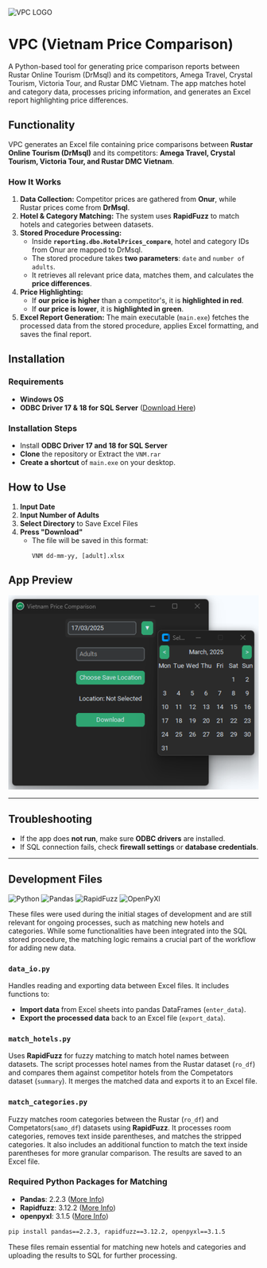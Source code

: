 ![VPC LOGO](/Logo.ico "VPC Logo")
# VPC (Vietnam Price Comparison)
A Python-based tool for generating price comparison reports between Rustar Online Tourism (DrMsql) and its competitors, Amega Travel, Crystal Tourism, Victoria Tour, and Rustar DMC Vietnam. The app matches hotel and category data, processes pricing information, and generates an Excel report highlighting price differences.

## Functionality  
VPC generates an Excel file containing price comparisons between **Rustar Online Tourism (DrMsql)** and its competitors: **Amega Travel, Crystal Tourism, Victoria Tour, and Rustar DMC Vietnam**.  

### How It Works  
1. **Data Collection:** Competitor prices are gathered from **Onur**, while Rustar prices come from **DrMsql**.  
2. **Hotel & Category Matching:** The system uses **RapidFuzz** to match hotels and categories between datasets.  
3. **Stored Procedure Processing:**  
   - Inside **`reporting.dbo.HotelPrices_compare`**, hotel and category IDs from Onur are mapped to DrMsql.  
   - The stored procedure takes **two parameters**: `date` and `number of adults`.  
   - It retrieves all relevant price data, matches them, and calculates the **price differences**.  
4. **Price Highlighting:**  
   - If **our price is higher** than a competitor's, it is **highlighted in red**.  
   - If **our price is lower**, it is **highlighted in green**.  
5. **Excel Report Generation:** The main executable (`main.exe`) fetches the processed data from the stored procedure, applies Excel formatting, and saves the final report.  



## Installation  

### **Requirements**  
- **Windows OS**  
- **ODBC Driver 17 & 18 for SQL Server** ([Download Here](https://learn.microsoft.com/en-us/sql/connect/odbc/download-odbc-driver-for-sql-server))  

### **Installation Steps**  
- Install **ODBC Driver 17 and 18 for SQL Server**
- **Clone** the repository or Extract the `VNM.rar`
- **Create a shortcut** of `main.exe` on your desktop.



## How to Use
1. **Input Date**  
2. **Input Number of Adults**  
3. **Select Directory** to Save Excel Files  
4. **Press "Download"**  
   - The file will be saved in this format:  
     ```
     VNM dd-mm-yy, [adult].xlsx
     ```



## App Preview
![Preview](/Preview.png "App Preview Image")

---

## **Troubleshooting**
- If the app does **not run**, make sure **ODBC drivers** are installed.  
- If SQL connection fails, check **firewall settings** or **database credentials**.


---

## **Development Files**
![Python](https://img.shields.io/badge/Python-3.13-green.svg)
![Pandas](https://img.shields.io/badge/Pandas-2.2.3-white.svg)
![RapidFuzz](https://img.shields.io/badge/RapidFuzz-3.12.2-blue.svg)
![OpenPyXl](https://img.shields.io/badge/OpenPyXl-3.1.5-darkgreen.svg)


These files were used during the initial stages of development and are still relevant for ongoing processes, such as matching new hotels and categories. While some functionalities have been integrated into the SQL stored procedure, the matching logic remains a crucial part of the workflow for adding new data.

### `data_io.py`
Handles reading and exporting data between Excel files. It includes functions to:
- **Import data** from Excel sheets into pandas DataFrames (`enter_data`).
- **Export the processed data** back to an Excel file (`export_data`).

### `match_hotels.py`
Uses **RapidFuzz** for fuzzy matching to match hotel names between datasets. The script processes hotel names from the Rustar dataset (`ro_df`) and compares them against competitor hotels from the Competators dataset (`summary`). It merges the matched data and exports it to an Excel file.

### `match_categories.py`
Fuzzy matches room categories between the Rustar (`ro_df`) and Competators(`samo_df`) datasets using **RapidFuzz**. It processes room categories, removes text inside parentheses, and matches the stripped categories. It also includes an additional function to match the text inside parentheses for more granular comparison. The results are saved to an Excel file.

### Required Python Packages for Matching
- **Pandas**: 2.2.3 ([More Info](https://pypi.org/project/pandas/))
- **Rapidfuzz**: 3.12.2 ([More Info](https://pypi.org/project/RapidFuzz/))
- **openpyxl**: 3.1.5 ([More Info](https://pypi.org/project/openpyxl/))

```bash
pip install pandas==2.2.3, rapidfuzz==3.12.2, openpyxl==3.1.5
```

These files remain essential for matching new hotels and categories and uploading the results to SQL for further processing.
